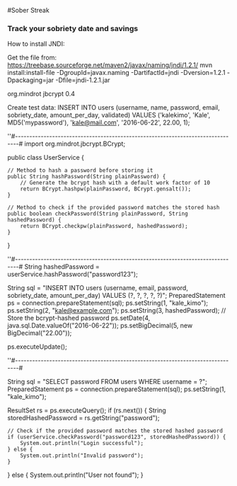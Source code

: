 #Sober Streak

### Track your sobriety date and savings


How to install JNDI: 

Get the file from: https://treebase.sourceforge.net/maven2/javax/naming/jndi/1.2.1/
mvn install:install-file -DgroupId=javax.naming -DartifactId=jndi -Dversion=1.2.1 -Dpackaging=jar -Dfile=jndi-1.2.1.jar




<dependency>
    <groupId>org.mindrot</groupId>
    <artifactId>jbcrypt</artifactId>
    <version>0.4</version>
</dependency>




Create test data: 
INSERT INTO users (username, name, password, email, sobriety_date, amount_per_day, validated)
VALUES ('kalekimo', 'Kale', MD5('mypassword'), 'kale@mail.com', '2016-06-22', 22.00, 1);











''#-------------------------------------------------------------------------------#
import org.mindrot.jbcrypt.BCrypt;

public class UserService {

    // Method to hash a password before storing it
    public String hashPassword(String plainPassword) {
        // Generate the bcrypt hash with a default work factor of 10
        return BCrypt.hashpw(plainPassword, BCrypt.gensalt());
    }

    // Method to check if the provided password matches the stored hash
    public boolean checkPassword(String plainPassword, String hashedPassword) {
        return BCrypt.checkpw(plainPassword, hashedPassword);
    }
}

''#-------------------------------------------------------------------------------#
String hashedPassword = userService.hashPassword("password123");

String sql = "INSERT INTO users (username, email, password, sobriety_date, amount_per_day) VALUES (?, ?, ?, ?, ?)";
PreparedStatement ps = connection.prepareStatement(sql);
ps.setString(1, "kale_kimo");
ps.setString(2, "kale@example.com");
ps.setString(3, hashedPassword);  // Store the bcrypt-hashed password
ps.setDate(4, java.sql.Date.valueOf("2016-06-22"));
ps.setBigDecimal(5, new BigDecimal("22.00"));

ps.executeUpdate();

''#-------------------------------------------------------------------------------#

String sql = "SELECT password FROM users WHERE username = ?";
PreparedStatement ps = connection.prepareStatement(sql);
ps.setString(1, "kale_kimo");

ResultSet rs = ps.executeQuery();
if (rs.next()) {
    String storedHashedPassword = rs.getString("password");

    // Check if the provided password matches the stored hashed password
    if (userService.checkPassword("password123", storedHashedPassword)) {
        System.out.println("Login successful");
    } else {
        System.out.println("Invalid password");
    }
} else {
    System.out.println("User not found");
}


